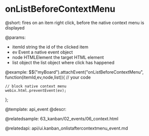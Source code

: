 onListBeforeContextMenu
=============

@short:
	fires on an item right click, before the native context menu is displayed

@params:
- itemId		string			the id of the clicked item
- ev			Event 			a native event object
- node			HTMLElement		the target HTML element
- list			object			the list object where click has happened

@example:
$$("myBoard").attachEvent("onListBeforeContextMenu", function(itemId,ev,node,list)){
    // your code
 
    // block native context menu
    webix.html.preventEvent(ev);
};

@template:	api_event
@descr:

@relatedsample:
63_kanban/02_events/06_context.html

@relatedapi:
api/ui.kanban_onlistaftercontextmenu_event.md